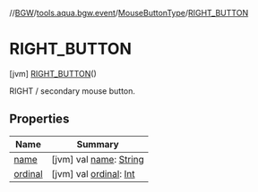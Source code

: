 //[BGW](../../../../index.md)/[tools.aqua.bgw.event](../../index.md)/[MouseButtonType](../index.md)/[RIGHT_BUTTON](index.md)



# RIGHT_BUTTON  
 [jvm] [RIGHT_BUTTON](index.md)()  


RIGHT / secondary mouse button.

   


## Properties  
  
|  Name |  Summary | 
|---|---|
| <a name="tools.aqua.bgw.event/MouseButtonType.RIGHT_BUTTON/name/#/PointingToDeclaration/"></a>[name](name.md)| <a name="tools.aqua.bgw.event/MouseButtonType.RIGHT_BUTTON/name/#/PointingToDeclaration/"></a> [jvm] val [name](name.md): [String](https://kotlinlang.org/api/latest/jvm/stdlib/kotlin/-string/index.html)   <br>|
| <a name="tools.aqua.bgw.event/MouseButtonType.RIGHT_BUTTON/ordinal/#/PointingToDeclaration/"></a>[ordinal](ordinal.md)| <a name="tools.aqua.bgw.event/MouseButtonType.RIGHT_BUTTON/ordinal/#/PointingToDeclaration/"></a> [jvm] val [ordinal](ordinal.md): [Int](https://kotlinlang.org/api/latest/jvm/stdlib/kotlin/-int/index.html)   <br>|

